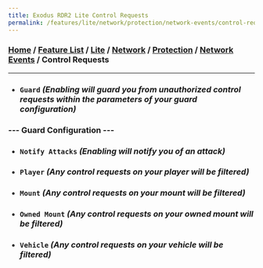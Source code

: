 ```yaml
---
title: Exodus RDR2 Lite Control Requests
permalink: /features/lite/network/protection/network-events/control-requests
---
```

### [Home](/) / [Feature List](/features) / [Lite](/features/lite) / [Network](/features/lite/network) / [Protection](/features/lite/network/protection) / [Network Events](/features/lite/network/protection/network-events) / Control Requests
---
- ### `Guard` *(Enabling will guard you from unauthorized control requests within the parameters of your guard configuration)*
### --- Guard Configuration ---
- ### `Notify Attacks` *(Enabling will notify you of an attack)*
- ### `Player` *(Any control requests on your player will be filtered)*
- ### `Mount` *(Any control requests on your mount will be filtered)*
- ### `Owned Mount` *(Any control requests on your owned mount will be filtered)*
- ### `Vehicle` *(Any control requests on your vehicle will be filtered)*
